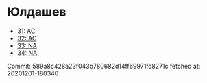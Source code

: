 # Юлдашев
- [31: AC](31.md)
- [32: AC](32.md)
- [33: NA](33.md)
- [34: NA](34.md)

Commit: 589a8c428a23f043b780682d14ff69971fc8271c
 fetched at: 20201201-180340
